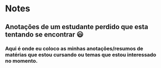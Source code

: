 # Notes
## Anotações de um estudante perdido que esta tentando se encontrar ‎😃
### Aqui é onde eu coloco as minhas anotações/resumos de matérias que estou cursando ou temas que estou interessado no momento.
